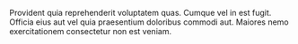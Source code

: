 Provident quia reprehenderit voluptatem quas.
Cumque vel in est fugit.
Officia eius aut vel quia praesentium doloribus commodi aut.
Maiores nemo exercitationem consectetur non est veniam.
